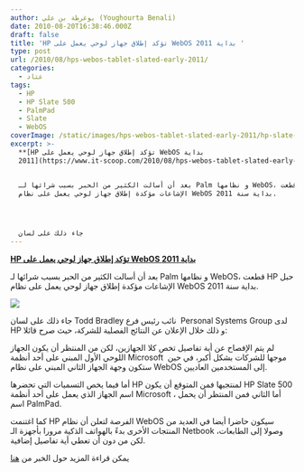 ```yaml
---
author: يوغرطة بن علي (Youghourta Benali)
date: 2010-08-20T16:38:46.000Z
draft: false
title: 'HP تؤكد إطلاق جهاز لوحي يعمل على WebOS بداية 2011 '
type: post
url: /2010/08/hps-webos-tablet-slated-early-2011/
categories:
  - عتاد
tags:
  - HP
  - HP Slate 500
  - PalmPad
  - Slate
  - WebOS
coverImage: /static/images/hps-webos-tablet-slated-early-2011/hp-slate-webos.png
excerpt: >-
  **[HP تؤكد إطلاق جهاز لوحي يعمل على WebOS بداية
  2011](https://www.it-scoop.com/2010/08/hps-webos-tablet-slated-early-2011)**


  بعد أن أسالت الكثير من الحبر بسبب شرائها لـ Palm و نظامها WebOS، قطعت HP حبل
  الإشاعات مؤكدة إطلاق جهاز لوحي يعمل على نظام WebOS بداية سنة 2011.




  جاء ذلك على لسان
---
```

**[HP تؤكد إطلاق جهاز لوحي يعمل على WebOS بداية 2011](https://www.it-scoop.com/2010/08/hps-webos-tablet-slated-early-2011)**

بعد أن أسالت الكثير من الحبر بسبب شرائها لـ Palm و نظامها WebOS، قطعت HP حبل الإشاعات مؤكدة إطلاق جهاز لوحي يعمل على نظام WebOS بداية سنة 2011.

![](/static/images/hps-webos-tablet-slated-early-2011/hp-slate-webos.png)

جاء ذلك على لسان Todd Bradley نائب رئيس فرع  Personal Systems Group لدى HP و ذلك خلال الإعلان عن النتائج الفصلية للشركة، حيث صرح قائلا:

لم يتم الإفصاح عن أية تفاصيل تخص كلا الجهازين، لكن من المنتظر أن يكون الجهاز اللوحي الأول المبني على أحد أنظمة Microsoft  موجها للشركات بشكل أكبر، في حين ستكون وجهة الجهاز الثاني المبني على نظام WebOS إلى المستخدمين العاديين.

أما فيما يخص التسميات التي تحضرها HP لمنتجيها فمن المتوقع أن يكون HP Slate 500 اسم الجهاز الذي يعمل على أحد أنظمة Microsoft ، أما الثاني فمن المنتظر أن يحمل اسم PalmPad.

كما اغتنمت HP الفرصة لتعلن أن نظام WebOS سيكون حاضرا أيضا في العديد من المنتجات الأخرى بدءً بالهواتف الذكية مرورا بأجهزة الـ Netbook وصولا إلى الطابعات، لكن من دون أن تعطي أية تفاصيل إضافية.

يمكن قراءة المزيد حول الخبر من [هنا](http://www.infoworld.com/d/mobilize/hps-webos-tablet-slated-early-2011-610)
